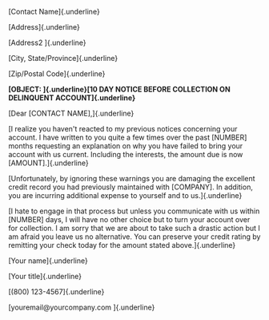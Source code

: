 [Contact Name]{.underline}

[Address]{.underline}

[Address2 ]{.underline}

[City, State/Province]{.underline}

[Zip/Postal Code]{.underline}

**[OBJECT: ]{.underline}[10 DAY NOTICE BEFORE COLLECTION ON DELINQUENT
ACCOUNT]{.underline}**

[Dear \[CONTACT NAME\],]{.underline}

[I realize you haven't reacted to my previous notices concerning your
account. I have written to you quite a few times over the past
\[NUMBER\] months requesting an explanation on why you have failed to
bring your account with us current. Including the interests, the amount
due is now \[AMOUNT\].]{.underline}

[Unfortunately, by ignoring these warnings you are damaging the
excellent credit record you had previously maintained with \[COMPANY\].
In addition, you are incurring additional expense to yourself and to
us.]{.underline}

[I hate to engage in that process but unless you communicate with us
within \[NUMBER\] days, I will have no other choice but to turn your
account over for collection. I am sorry that we are about to take such a
drastic action but I am afraid you leave us no alternative. You can
preserve your credit rating by remitting your check today for the amount
stated above.]{.underline}

[Your name]{.underline}

[Your title]{.underline}

[(800) 123-4567]{.underline}

[youremail\@yourcompany.com ]{.underline}
